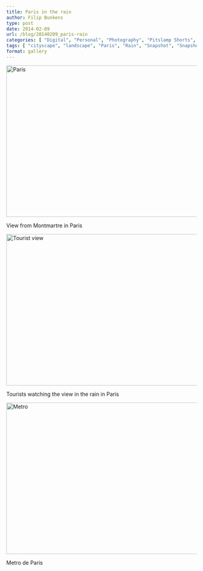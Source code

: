 ```yaml
---
title: Paris in the rain
author: Filip Bunkens
type: post
date: 2014-02-09
url: /blog/20140209_paris-rain
categories: [ "Digital", "Personal", "Photography", "Pitslamp Shorts", "snapshot"] 
tags: [ "cityscape", "landscape", "Paris", "Rain", "Snapshot", "Snapshots", "Tourist" ]
format: gallery
---
```

[<img src="/wp-content/uploads/2014/02/20140126_annick_paris-9718-600x400.jpg" alt="Paris" width="600" height="400" class="alignnone size-large wp-image-963" />][1]

View from Montmartre in Paris

[<img src="/wp-content/uploads/2014/02/20140126_annick_paris-9722-600x400.jpg" alt="Tourist view" width="600" height="400" class="alignnone size-large wp-image-964" />][2]

Tourists watching the view in the rain in Paris

[<img src="/wp-content/uploads/2014/02/20140126_annick_paris-9753-600x400.jpg" alt="Metro" width="600" height="400" class="alignnone size-large wp-image-965" />][3]

Metro de Paris

 [1]: /wp-content/uploads/2014/02/20140126_annick_paris-9718.jpg
 [2]: /wp-content/uploads/2014/02/20140126_annick_paris-9722.jpg
 [3]: /wp-content/uploads/2014/02/20140126_annick_paris-9753.jpg